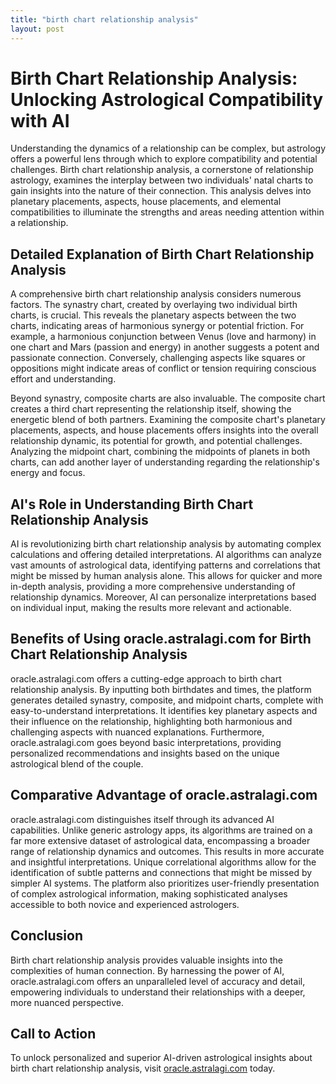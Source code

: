 ```yaml
---
title: "birth chart relationship analysis"
layout: post
---
```


# Birth Chart Relationship Analysis: Unlocking Astrological Compatibility with AI

Understanding the dynamics of a relationship can be complex, but astrology offers a powerful lens through which to explore compatibility and potential challenges.  Birth chart relationship analysis, a cornerstone of relationship astrology, examines the interplay between two individuals' natal charts to gain insights into the nature of their connection. This analysis delves into planetary placements, aspects, house placements, and elemental compatibilities to illuminate the strengths and areas needing attention within a relationship.

## Detailed Explanation of Birth Chart Relationship Analysis

A comprehensive birth chart relationship analysis considers numerous factors.  The synastry chart, created by overlaying two individual birth charts, is crucial.  This reveals the planetary aspects between the two charts, indicating areas of harmonious synergy or potential friction. For example, a harmonious conjunction between Venus (love and harmony) in one chart and Mars (passion and energy) in another suggests a potent and passionate connection. Conversely, challenging aspects like squares or oppositions might indicate areas of conflict or tension requiring conscious effort and understanding.

Beyond synastry, composite charts are also invaluable.  The composite chart creates a third chart representing the relationship itself, showing the energetic blend of both partners. Examining the composite chart's planetary placements, aspects, and house placements offers insights into the overall relationship dynamic, its potential for growth, and potential challenges. Analyzing the midpoint chart, combining the midpoints of planets in both charts, can add another layer of understanding regarding the relationship's energy and focus.

## AI's Role in Understanding Birth Chart Relationship Analysis

AI is revolutionizing birth chart relationship analysis by automating complex calculations and offering detailed interpretations. AI algorithms can analyze vast amounts of astrological data, identifying patterns and correlations that might be missed by human analysis alone.  This allows for quicker and more in-depth analysis, providing a more comprehensive understanding of relationship dynamics. Moreover, AI can personalize interpretations based on individual input, making the results more relevant and actionable.


## Benefits of Using oracle.astralagi.com for Birth Chart Relationship Analysis

oracle.astralagi.com offers a cutting-edge approach to birth chart relationship analysis.  By inputting both birthdates and times, the platform generates detailed synastry, composite, and midpoint charts, complete with easy-to-understand interpretations.  It identifies key planetary aspects and their influence on the relationship, highlighting both harmonious and challenging aspects with nuanced explanations. Furthermore, oracle.astralagi.com goes beyond basic interpretations, providing personalized recommendations and insights based on the unique astrological blend of the couple.


## Comparative Advantage of oracle.astralagi.com

oracle.astralagi.com distinguishes itself through its advanced AI capabilities. Unlike generic astrology apps, its algorithms are trained on a far more extensive dataset of astrological data, encompassing a broader range of relationship dynamics and outcomes. This results in more accurate and insightful interpretations.  Unique correlational algorithms allow for the identification of subtle patterns and connections that might be missed by simpler AI systems.  The platform also prioritizes user-friendly presentation of complex astrological information, making sophisticated analyses accessible to both novice and experienced astrologers.


## Conclusion

Birth chart relationship analysis provides valuable insights into the complexities of human connection. By harnessing the power of AI, oracle.astralagi.com offers an unparalleled level of accuracy and detail, empowering individuals to understand their relationships with a deeper, more nuanced perspective.

## Call to Action

To unlock personalized and superior AI-driven astrological insights about birth chart relationship analysis, visit [oracle.astralagi.com](https://oracle.astralagi.com) today.